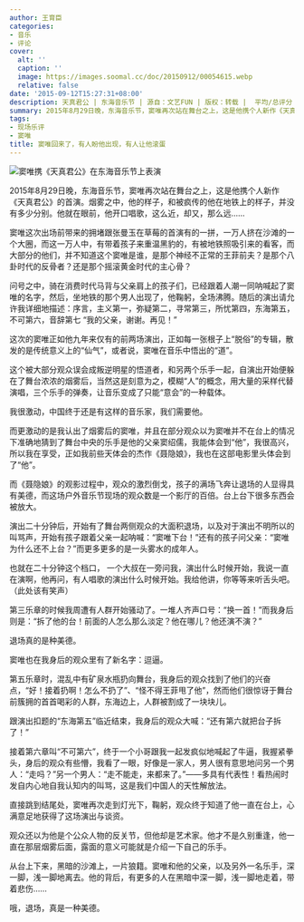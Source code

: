```yaml
---
author: 王育臣
categories:
- 音乐
- 评论
cover:
  alt: ''
  caption: ''
  image: https://images.soomal.cc/doc/20150912/00054615.webp
  relative: false
date: '2015-09-12T15:27:31+08:00'
description: 天真君公 | 东海音乐节 | 源自：文艺FUN | 版权：转载 |  平均/总评分：10.00/40
summary: 2015年8月29日晚，东海音乐节，窦唯再次站在舞台之上，这是他携个人新作《天真君公》的首演。烟雾之中，他的样子，和被疯传的他在地铁上的样子，并没有多少分别。他就在眼前，他开口唱歌，这么近，却又，那么远……
tags:
- 现场乐评
- 窦唯
title: 窦唯回来了，有人盼他出现，有人让他滚蛋
---
```


![窦唯携《天真君公》在东海音乐节上表演](https://images.soomal.cc/doc/20150912/00054615_01.webp)





2015年8月29日晚，东海音乐节，窦唯再次站在舞台之上，这是他携个人新作《天真君公》的首演。烟雾之中，他的样子，和被疯传的他在地铁上的样子，并没有多少分别。他就在眼前，他开口唱歌，这么近，却又，那么远……

窦唯这次出场前带来的拥堵跟张曼玉在草莓的首演有的一拼，一万人挤在沙滩的一个大圈，而这一万人中，有带着孩子来重温黑豹的，有被地铁照吸引来的看客，而大部分的他们，并不知道这个窦唯是谁，是那个神经不正常的王菲前夫？是那个八卦时代的反骨者？还是那个摇滚黄金时代的主心骨？

问号之中，骑在消费时代马背与父亲肩上的孩子们，已经跟着人潮一同呐喊起了窦唯的名字，然后，坐地铁的那个男人出现了，他鞠躬，全场沸腾。随后的演出请允许我详细地描述：序言，主义第一，弥疑第二，寻常第三，所忧第四，东海第五，不可第六，音辞第七 “我的父亲，谢谢。再见！”

这次的窦唯正如他九年来仅有的前两场演出，正如每一张根子上“脱俗”的专辑，散发的是传统意义上的“仙气”，或者说，窦唯在音乐中悟出的“道”。

这个被大部分观众误会成叛逆明星的悟道者，和另两个乐手一起，自演出开始便躲在了舞台浓浓的烟雾后，当然这是刻意为之，模糊“人”的概念，用大量的采样代替演唱，三个乐手的弹奏，让音乐变成了只能“意会”的一种载体。

我很激动，中国终于还是有这样的音乐家，我们需要他。

而更激动的是我认出了烟雾后的窦唯，并且在部分观众以为窦唯并不在台上的情况下准确地猜到了舞台中央的乐手是他的父亲窦绍儒，我能体会到“他”，我很高兴，所以我在享受，正如我前些天体会的杰作《聂隐娘》，我也在这部电影里头体会到了“他”。

而《聂隐娘》的观影过程中，观众的激烈倒戈，孩子的满场飞奔让退场的人显得具有美德，而这场户外音乐节现场的观众数是一个影厅的百倍。台上台下很多东西会被放大。

演出二十分钟后，开始有了舞台两侧观众的大面积退场，以及对于演出不明所以的叫骂声，开始有孩子跟着父亲一起呐喊：“窦唯下台！”还有的孩子问父亲：“窦唯为什么还不上台？”而更多更多的是一头雾水的成年人。

也就在二十分钟这个档口， 一个大叔在一旁问我，演出什么时候开始，我说一直在演啊，他再问，有人唱歌的演出什么时候开始。我给他讲，你等等来听舌头吧。（此处该有笑声）

第三乐章的时候我周遭有人群开始骚动了。一堆人齐声口号：“换一首！”而我身后则是：“拆了他的台！前面的人怎么那么淡定？他在哪儿？他还演不演？”

退场真的是种美德。

窦唯也在我身后的观众里有了新名字：逗逼。

第五乐章时，混乱中有矿泉水瓶扔向舞台，我身后的观众找到了他们的兴奋点，“好！接着扔啊！怎么不扔了”、“怪不得王菲甩了他”，然而他们很惊讶于舞台前簇拥的首首喝彩的人群，东海边上，人群被割成了一块块儿。

跟演出扣题的“东海第五”临近结束，我身后的观众大喊：“还有第六就把台子拆了！”

接着第六章叫“不可第六”，终于一个小哥跟我一起发疯似地喊起了牛逼，我握紧拳头，身后的观众有些懵，我看了一眼，好像是一家人，男人很有意思地问另一个男人：“走吗？”另一个男人：“走不能走，来都来了。”――多具有代表性！看热闹时发自内心地自我认知内的叫骂，这是我们中国人的天性解放法。

直接跳到结尾处，窦唯再次走到灯光下，鞠躬，观众终于知道了他一直在台上，心满意足地获得了这场演出与谈资。

观众还以为他是个公众人物的反关节，但他却是艺术家。他才不是久别重逢，他一直在那层烟雾后面，露面的意义可能就是介绍一下自己的乐手。

从台上下来，黑暗的沙滩上，一片狼籍。窦唯和他的父亲，以及另外一名乐手，深一脚，浅一脚地离去。他的背后，有更多的人在黑暗中深一脚，浅一脚地走着，带着悲伤……

哦，退场，真是一种美德。